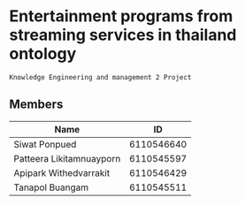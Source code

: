 # Entertainment programs from streaming services in thailand ontology

    Knowledge Engineering and management 2 Project

## Members

| Name                     | ID         |
| ------------------------ | ---------- |
| Siwat Ponpued            | 6110546640 |
| Patteera Likitamnuayporn | 6110545597 |
| Apipark Withedvarrakit   | 6110546429 |
| Tanapol Buangam          | 6110545511 |
